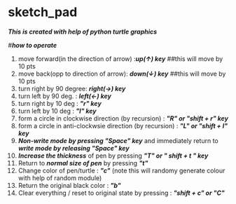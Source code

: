 # sketch_pad

***This is created with help of python turtle graphics***

#***how to operate***

1. move forward(in the direction of arrow) :***up(↑) key***     ##this will move by 10 pts
2. move back(opp to direction of arrow): ***down(↓) key***    ##this will move by 10 pts
3. turn right by 90 degree: ***right(→) key***  
4. turn left by 90 deg. : ***left(←) key***
5. turn right by 10 deg : ***"r" key***
6. turn left by 10 deg : ***"l" key***
7. form a circle in clockwise direction (by recursion) : ***"R" or "shift + r" key***
8. form a circle in anti-clockwsie direction (by recursion) : ***"L" or "shift + l" key***
9. ***Non-write mode by pressing "Space" key*** and immediately return to ***write mode by releasing "Space" key***
10. ***Increase the thickness*** of pen by pressing ***"T" or " shift + t " key***
11. Return to ***normal size of pen*** by pressing ***"t"***
12. Change color of pen/turtle : ***"c"***  (note this will randomy generate colour with help of random module)
13. Return the original black color : ***"b"***
14. Clear everything / reset to original state by pressing :  ***"shift + c"  or "C"***
